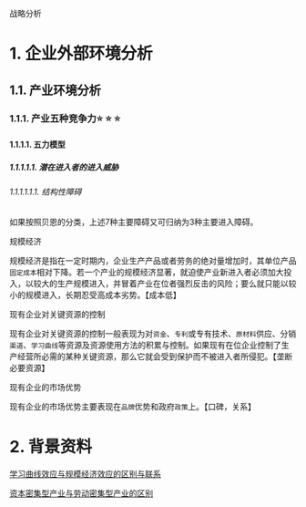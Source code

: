 战略分析

# 1. 企业外部环境分析

## 1.1. 产业环境分析

### 1.1.1. 产业五种竞争力:star: :star: :star: 

#### 1.1.1.1. 五力模型

##### 1.1.1.1.1. 潜在进入者的进入威胁

###### 1.1.1.1.1.1. 结构性障碍

如果按照贝恩的分类，上述7种主要障碍又可归纳为3种主要进入障碍。

规模经济

规模经济是指在一定时期内，企业生产产品或者劳务的绝对量增加时，其单位产品`固定成本`相对下降。若一个产业的规模经济显著，就迫使产业新进入者必须加大投入，以较大的生产规模进入，并冒着产业在位者强烈反击的风险；要么就只能以较小的规模进入，长期忍受高成本劣势。【成本低】

现有企业对关键资源的控制

现有企业对关键资源的控制一般表现为对`资金`、`专利`或专有技术、`原材料`供应、分销`渠道`、`学习曲线`等资源及资源使用方法的积累与控制。如果现有在位企业控制了生产经营所必需的某种关键资源，那么它就会受到保护而不被进入者所侵犯。【垄断必要资源】

现有企业的市场优势

现有企业的市场优势主要表现在`品牌`优势和政府`政策`上。【口碑，关系】

# 2. 背景资料

[学习曲线效应与规模经济效应的区别与联系](../../../../CPA6in1/CPA6in1/6战略/学习曲线效应与规模经济效应的区别与联系.md)

[资本密集型产业与劳动密集型产业的区别](../../../../CPA6in1/CPA6in1/6战略/资本密集型产业与劳动密集型产业的区别.md)
